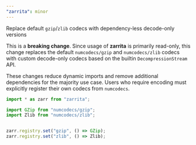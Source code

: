 ```yaml
---
"zarrita": minor
---
```


Replace default `gzip`/`zlib` codecs with dependency-less decode-only versions

This is a **breaking change**. Since usage of **zarrita** is primarily read-only, this change replaces the default `numcodecs/gzip` and `numcodecs/zlib` codecs with custom decode-only codecs based on the builtin `DecompressionStream` API.

These changes reduce dynamic imports and remove additional dependencies for the majority use case. Users who require encoding must explicitly register their own codecs from `numcodecs`.

```ts
import * as zarr from "zarrita";

import GZip from "numcodecs/gzip";
import Zlib from "numcodecs/zlib";


zarr.registry.set("gzip", () => GZip);
zarr.registry.set("zlib", () => Zlib);
```

